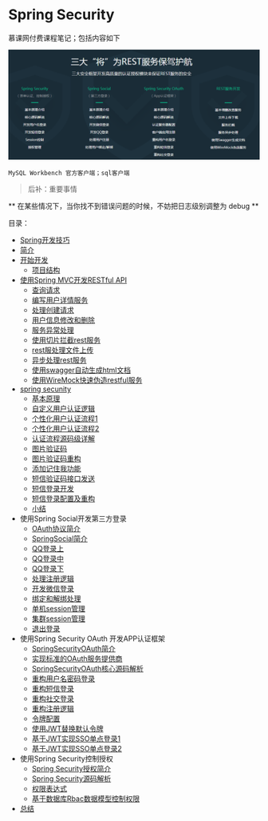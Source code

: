 # Spring Security
慕课网付费课程笔记；包括内容如下

![](/assets/image/imooc/spring_secunity/snipaste_20180801_143958.png)

```
MySQL Workbench 官方客户端；sql客户端
```
> 后补：重要事情

** 在某些情况下，当你找不到错误问题的时候，不妨把日志级别调整为 debug **


目录：
* [Spring开发技巧](/chapter/imooc/spring_security/spring_sound_code_skill.md)
* [简介](/chapter/imooc/spring_security/index.md)
* [开始开发]()
  - [项目结构](/chapter/imooc/spring_security/start/项目结构.md)
* [使用Spring MVC开发RESTful API]()
  - [查询请求](/chapter/imooc/spring_security/mvc_restfull_api/查询请求.md)
  - [编写用户详情服务](/chapter/imooc/spring_security/mvc_restfull_api/编写用户详情服务.md)
  - [处理创建请求](/chapter/imooc/spring_security/mvc_restfull_api/处理创建请求.md)
  - [用户信息修改和删除](/chapter/imooc/spring_security/mvc_restfull_api/用户信息修改和删除.md)
  - [服务异常处理](/chapter/imooc/spring_security/mvc_restfull_api/服务异常处理.md)
  - [使用切片拦截rest服务](/chapter/imooc/spring_security/mvc_restfull_api/使用切片拦截rest服务.md)
  - [rest服处理文件上传](/chapter/imooc/spring_security/mvc_restfull_api/file_upload.md)
  - [异步处理rest服务](/chapter/imooc/spring_security/mvc_restfull_api/异步处理rest服务.md)
  - [使用swagger自动生成html文档](/chapter/imooc/spring_security/mvc_restfull_api/使用swagger自动生成html文档.md)
  - [使用WireMock快速伪造restful服务](/chapter/imooc/spring_security/mvc_restfull_api/使用WireMock快速伪造restful服务.md)
* [spring secunity](/chapter/imooc/spring_security/security/index.md)
  - [基本原理](/chapter/imooc/spring_security/security/基本原理.md)
  - [自定义用户认证逻辑](/chapter/imooc/spring_security/security/自定义用户认证逻辑.md)
  - [个性化用户认证流程1](/chapter/imooc/spring_security/security/个性化用户认证流程1.md)
  - [个性化用户认证流程2](/chapter/imooc/spring_security/security/个性化用户认证流程2.md)
  - [认证流程源码级详解](/chapter/imooc/spring_security/security/认证流程源码级详解.md)
  - [图片验证码](/chapter/imooc/spring_security/security/图片验证码.md)
  - [图片验证码重构](/chapter/imooc/spring_security/security/图片验证码重构.md)
  - [添加记住我功能](/chapter/imooc/spring_security/security/添加记住我功能.md)
  - [短信验证码接口发送](/chapter/imooc/spring_security/security/短信验证码接口发送.md)
  - [短信登录开发](/chapter/imooc/spring_security/security/短信登录开发.md)
  - [短信登录配置及重构](/chapter/imooc/spring_security/security/短信登录配置及重构.md)
  - [小结](/chapter/imooc/spring_security/security/小结.md)
* 使用Spring Social开发第三方登录
  - [OAuth协议简介](/chapter/imooc/spring_security/social/index.md)
  - [SpringSocial简介](/chapter/imooc/spring_security/social/scocial_index.md)
  - [QQ登录上](/chapter/imooc/spring_security/social/qq_login_1.md)
  - [QQ登录中](/chapter/imooc/spring_security/social/qq_login_2.md)
  - [QQ登录下](/chapter/imooc/spring_security/social/qq_login_3.md)
  - [处理注册逻辑](/chapter/imooc/spring_security/social/处理注册逻辑.md)
  - [开发微信登录](/chapter/imooc/spring_security/social/wechat_login_dev.md)
  - [绑定和解绑处理](/chapter/imooc/spring_security/social/绑定和解绑处理.md)
  - [单机session管理](/chapter/imooc/spring_security/social/单机session管理.md)
  - [集群session管理](/chapter/imooc/spring_security/social/集群session管理.md)
  - [退出登录](/chapter/imooc/spring_security/social/退出登录.md)
* 使用Spring Security OAuth 开发APP认证框架
  - [SpringSecurityOAuth简介](/chapter/imooc/spring_security/oauth/SpringSecurityOAuth简介.md)
  - [实现标准的OAuth服务提供商](/chapter/imooc/spring_security/oauth/实现标准的OAuth服务提供商.md)
  - [SpringSecurityOAuth核心源码解析](/chapter/imooc/spring_security/oauth/SpringSecurityOAuth核心源码解析.md)
  - [重构用户名密码登录](/chapter/imooc/spring_security/oauth/重构用户名密码登录.md)
  - [重构短信登录](/chapter/imooc/spring_security/oauth/重构短信登录.md)
  - [重构社交登录](/chapter/imooc/spring_security/oauth/重构社交登录.md)
  - [重构注册逻辑](/chapter/imooc/spring_security/oauth/重构注册逻辑.md)
  - [令牌配置](/chapter/imooc/spring_security/oauth/令牌配置.md)
  - [使用JWT替换默认令牌](/chapter/imooc/spring_security/oauth/使用JWT替换默认令牌.md)
  - [基于JWT实现SSO单点登录1](/chapter/imooc/spring_security/oauth/jwt_sso1.md)
  - [基于JWT实现SSO单点登录2](/chapter/imooc/spring_security/oauth/jwt_sso2.md)
* 使用Spring Security控制授权
  - [Spring Security授权简介](/chapter/imooc/spring_security/authority/index.md)
  - [Spring Security源码解析](/chapter/imooc/spring_security/authority/source_code_parsing.md)
  - [权限表达式](/chapter/imooc/spring_security/authority/expression.md)
  - [基于数据库Rbac数据模型控制权限](/chapter/imooc/spring_security/authority/rbac_db.md)
* [总结](/chapter/imooc/spring_security/summarize.md)
